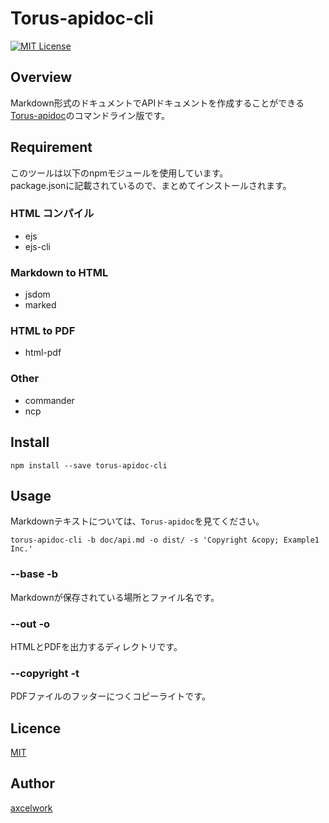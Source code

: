 Torus-apidoc-cli
====

[![MIT License](http://img.shields.io/badge/license-MIT-blue.svg?style=flat-square)][license]

[license]: https://github.com/axcelwork/torus-apidoc-cli/blob/master/LICENSE

## Overview
Markdown形式のドキュメントでAPIドキュメントを作成することができる[Torus-apidoc](https://github.com/axcelwork/torus-apidoc)のコマンドライン版です。

## Requirement
このツールは以下のnpmモジュールを使用しています。<br>
package.jsonに記載されているので、まとめてインストールされます。

### HTML コンパイル
- ejs
- ejs-cli

### Markdown to HTML
- jsdom
- marked

### HTML to PDF
- html-pdf

### Other
- commander
- ncp

## Install

```
npm install --save torus-apidoc-cli
```

## Usage
Markdownテキストについては、`Torus-apidoc`を見てください。


```:json
torus-apidoc-cli -b doc/api.md -o dist/ -s 'Copyright &copy; Example1 Inc.'
```

### --base -b
Markdownが保存されている場所とファイル名です。

### --out -o
HTMLとPDFを出力するディレクトリです。

### --copyright -t
PDFファイルのフッターにつくコピーライトです。



## Licence
[MIT](https://github.com/axcelwork/tool/blob/master/LICENCE)

## Author

[axcelwork](https://github.com/axcelwork)